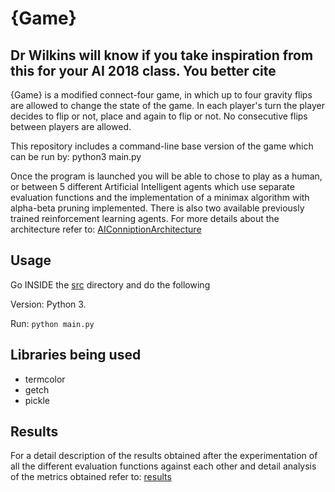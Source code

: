 # {Game}
## Dr Wilkins will know if you take inspiration from this for your AI 2018 class. You better cite

{Game} is a modified connect-four game, in which up to four gravity flips are allowed to change the state of the game. In each player's turn the player decides to flip or not, place and again to flip or not. No consecutive flips between players are allowed.

This repository includes a command-line base version of the game which can be run by: python3 main.py

Once the program is launched you will be able to chose to play as a human, or between 5 different Artificial Intelligent agents which use separate evaluation functions and the implementation of a minimax algorithm with alpha-beta pruning implemented. There is also two available previously trained reinforcement learning agents. For more details about the architecture refer to: [AIConniptionArchitecture](results/AIConniptionArchitecture.pdf)


## Usage

Go INSIDE the [src](/src) directory and do the following

Version: Python 3.

Run: `python main.py`

## Libraries being used

- termcolor
- getch
- pickle

## Results

For a detail description of the results obtained after the experimentation of all the different evaluation functions against each other and detail analysis of the metrics obtained refer to:  [results](results/results_Conniption.pdf)
